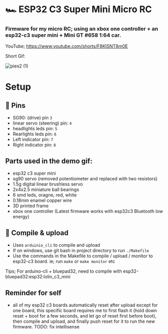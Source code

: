 
# 🏎️ ESP32 C3 Super Mini Micro RC
### Firmware for my micro RC; using an xbox one controller + an esp32-c3 super mini + Mini GT #658 1:64 car.

YouTube;
https://www.youtube.com/shorts/F8KlSNT8m0E

Short Gif:

![pies2 (1)](https://github.com/user-attachments/assets/f3198826-a7c1-49fc-82de-3c3a2836c1fd)

# Setup

## 📍 Pins
- SG90: (drive) pin `3`
- linear servo (steering) pin: `4`
- headlights leds pin: `5`
- Rearlights leds pin: `6`
- Left indicator pin: `7`
- Right indicator pin: `8`

## Parts used in the demo gif:
- esp32 c3 super mini
- sg90 servo (removed potentiometer and replaced with two resistors)
- 1.5g digital linear brushless servo
- 2x4x2.5 miniature ball bearings
- 6 smd leds, oragne, red, white
- 0.18mm enamel copper wire
- 3D printed frame
- xbox one controller (Latest firmware works with esp32c3 Bluetooth low energy)

## 🤖 Compile & upload
- Uses `arduinio_cli` to compile and upload
- If on windows, use git bash in project directory to run `./Makefile`
- Use the commands in the Makefile to compile / upload / monitor to esp32-c3 board. ie; run `make` or `make monitor` etc

Tips;
For arduino-cli + bluepad32, need to compile with esp32-bluepad32:esp32:lolin_c3_mini

## Reminder for self
- all of my esp32 c3 boards automatically reset after upload except for one board, 
this specific board requires me to first flash it (hold down reset + boot for a few seconds, and let go of reset first before boot), then compile and upload, and finally push reset for it to run the new firmware.
TODO: fix intellisense




